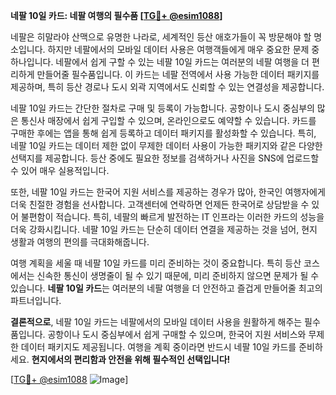 **네팔 10일 카드: 네팔 여행의 필수품 [[TG💪+ @esim1088](https://t.me/s/esim1088)]**

네팔은 히말라야 산맥으로 유명한 나라로, 세계적인 등산 애호가들이 꼭 방문해야 할 명소입니다. 하지만 네팔에서의 모바일 데이터 사용은 여행객들에게 매우 중요한 문제 중 하나입니다. 네팔에서 쉽게 구할 수 있는 네팔 10일 카드는 여러분의 네팔 여행을 더 편리하게 만들어줄 필수품입니다. 이 카드는 네팔 전역에서 사용 가능한 데이터 패키지를 제공하며, 특히 등산 경로나 도시 외곽 지역에서도 신뢰할 수 있는 연결성을 제공합니다.

네팔 10일 카드는 간단한 절차로 구매 및 등록이 가능합니다. 공항이나 도시 중심부의 많은 통신사 매장에서 쉽게 구입할 수 있으며, 온라인으로도 예약할 수 있습니다. 카드를 구매한 후에는 앱을 통해 쉽게 등록하고 데이터 패키지를 활성화할 수 있습니다. 특히, 네팔 10일 카드는 데이터 제한 없이 무제한 데이터 사용이 가능한 패키지와 같은 다양한 선택지를 제공합니다. 등산 중에도 필요한 정보를 검색하거나 사진을 SNS에 업로드할 수 있어 매우 실용적입니다.

또한, 네팔 10일 카드는 한국어 지원 서비스를 제공하는 경우가 많아, 한국인 여행자에게 더욱 친절한 경험을 선사합니다. 고객센터에 연락하면 언제든 한국어로 상담받을 수 있어 불편함이 적습니다. 특히, 네팔의 빠르게 발전하는 IT 인프라는 이러한 카드의 성능을 더욱 강화시킵니다. 네팔 10일 카드는 단순히 데이터 연결을 제공하는 것을 넘어, 현지 생활과 여행의 편의를 극대화해줍니다.

여행 계획을 세울 때 네팔 10일 카드를 미리 준비하는 것이 중요합니다. 특히 등산 코스에서는 신속한 통신이 생명줄이 될 수 있기 때문에, 미리 준비하지 않으면 문제가 될 수 있습니다. **네팔 10일 카드**는 여러분의 네팔 여행을 더 안전하고 즐겁게 만들어줄 최고의 파트너입니다.

**결론적으로**, 네팔 10일 카드는 네팔에서의 모바일 데이터 사용을 원활하게 해주는 필수품입니다. 공항이나 도시 중심부에서 쉽게 구매할 수 있으며, 한국어 지원 서비스와 무제한 데이터 패키지도 제공됩니다. 여행을 계획 중이라면 반드시 네팔 10일 카드를 준비하세요. **현지에서의 편리함과 안전을 위해 필수적인 선택입니다!** 

[[TG💪+ @esim1088](https://t.me/s/esim1088) ![Image](https://i.postimg.cc/Y0z9fWf4/image.png)]